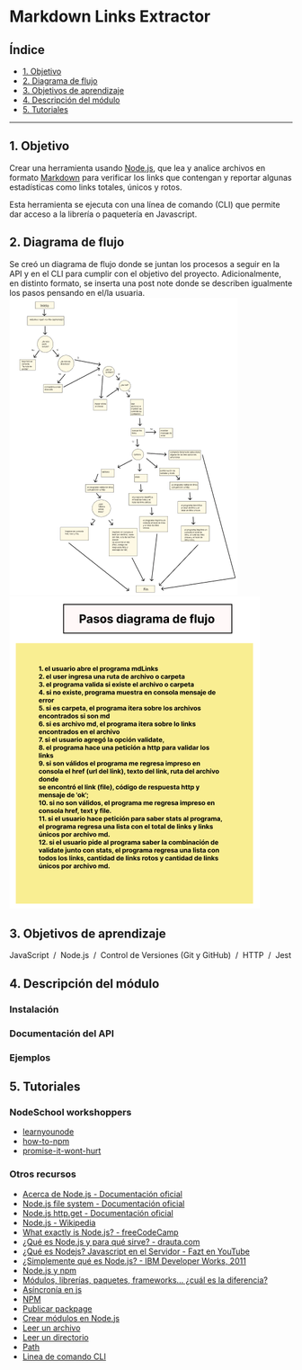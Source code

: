 # Markdown Links Extractor 

## Índice

* [1. Objetivo](#1-objetivo)
* [2. Diagrama de flujo](#2-diagrama-de-flujo)
* [3. Objetivos de aprendizaje](#3-objetivos-de-aprendizaje)
* [4. Descripción del módulo](#4-descripción-del-módulo)
* [5. Tutoriales](#5-tutoriales)

***

## 1. Objetivo

Crear una herramienta usando [Node.js](https://nodejs.org/), que lea y analice archivos
en formato [Markdown](https://es.wikipedia.org/wiki/Markdown) para verificar los links 
que contengan y reportar algunas estadísticas como links totales, únicos y rotos.  

Esta herramienta se ejecuta con una línea de comando (CLI) que permite dar acceso a la
librería o paquetería en Javascript. 

## 2. Diagrama de flujo 

Se creó un diagrama de flujo donde se juntan los procesos a seguir en la API y en el CLI para
cumplir con el objetivo del proyecto. Adicionalmente, en distinto formato, se inserta una post 
note donde se describen igualmente los pasos pensando en el/la usuaria.
![alt text](/readMeAssets/diagFlujo1.png)
![alt text](/readMeAssets/diagFlujo4.png)

## 3. Objetivos de aprendizaje

JavaScript &nbsp;/&nbsp;
Node.js &nbsp;/&nbsp;
Control de Versiones (Git y GitHub) &nbsp;/&nbsp;
HTTP &nbsp;/&nbsp;
Jest

## 4. Descripción del módulo

### Instalación

### Documentación del API

### Ejemplos

## 5. Tutoriales 

### NodeSchool workshoppers

* [learnyounode](https://github.com/workshopper/learnyounode)
* [how-to-npm](https://github.com/workshopper/how-to-npm)
* [promise-it-wont-hurt](https://github.com/stevekane/promise-it-wont-hurt)

### Otros recursos

* [Acerca de Node.js - Documentación oficial](https://nodejs.org/es/about/)
* [Node.js file system - Documentación oficial](https://nodejs.org/api/fs.html)
* [Node.js http.get - Documentación oficial](https://nodejs.org/api/http.html#http_http_get_options_callback)
* [Node.js - Wikipedia](https://es.wikipedia.org/wiki/Node.js)
* [What exactly is Node.js? - freeCodeCamp](https://medium.freecodecamp.org/what-exactly-is-node-js-ae36e97449f5)
* [¿Qué es Node.js y para qué sirve? - drauta.com](https://www.drauta.com/que-es-nodejs-y-para-que-sirve)
* [¿Qué es Nodejs? Javascript en el Servidor - Fazt en YouTube](https://www.youtube.com/watch?v=WgSc1nv_4Gw)
* [¿Simplemente qué es Node.js? - IBM Developer Works, 2011](https://www.ibm.com/developerworks/ssa/opensource/library/os-nodejs/index.html)
* [Node.js y npm](https://www.genbeta.com/desarrollo/node-js-y-npm)
* [Módulos, librerías, paquetes, frameworks... ¿cuál es la diferencia?](http://community.laboratoria.la/t/modulos-librerias-paquetes-frameworks-cual-es-la-diferencia/175)
* [Asíncronía en js](https://carlosazaustre.es/manejando-la-asincronia-en-javascript)
* [NPM](https://docs.npmjs.com/getting-started/what-is-npm)
* [Publicar packpage](https://docs.npmjs.com/getting-started/publishing-npm-packages)
* [Crear módulos en Node.js](https://docs.npmjs.com/getting-started/publishing-npm-packages)
* [Leer un archivo](https://nodejs.org/api/fs.html#fs_fs_readfile_path_options_callback)
* [Leer un directorio](https://nodejs.org/api/fs.html#fs_fs_readdir_path_options_callback)
* [Path](https://nodejs.org/api/path.html)
* [Linea de comando CLI](https://medium.com/netscape/a-guide-to-create-a-nodejs-command-line-package-c2166ad0452e)
